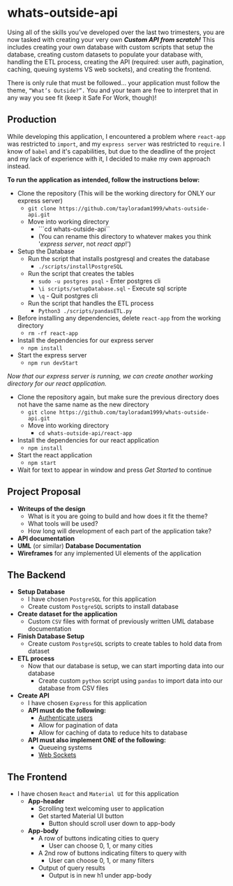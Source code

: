# whats-outside-api
Using all of the skills you’ve developed over the last two trimesters, you are now tasked with creating your very own ***Custom API from scratch!*** This includes creating your own database with custom scripts that setup the database, creating custom datasets to populate your database with, handling the ETL process, creating the API (required: user auth, pagination, caching, queuing systems VS web sockets), and creating the frontend.

There is only rule that must be followed… your application must follow the theme, ```“What’s Outside?”.``` You and your team are free to interpret that in any way you see fit (keep it Safe For Work, though)!

## Production
While developing this application, I encountered a problem where ```react-app``` was restricted to ```import```,
and my ```express server``` was restricted to ```require```. I know of ```babel``` and it's capabilities, but due to the deadline
of the project and my lack of experience with it, I decided to make my own approach instead.

**To run the application as intended, follow the instructions below:**
- Clone the repository (This will be the working directory for ONLY our express server)
  - ```git clone https://github.com/tayloradam1999/whats-outside-api.git```
  - Move into working directory
    - ```cd whats-outside-api``
	- (You can rename this directory to whatever makes you think '*express server*, not *react app*!')
- Setup the Database
  - Run the script that installs postgresql and creates the database
    - ```./scripts/installPostgreSQL```
  - Run the script that creates the tables
	- ```sudo -u postgres psql``` - Enter postgres cli
	- ```\i scripts/setupDatabase.sql``` - Execute sql scripte
	- ```\q``` - Quit postgres cli
  - Run the script that handles the ETL process
    - ```Python3 ./scripts/pandasETL.py```
- Before installing any dependencies, delete ```react-app``` from the working directory
  - ```rm -rf react-app```
- Install the dependencies for our express server
  - ```npm install```
- Start the express server
  - ```npm run devStart```

*Now that our express server is running, we can create another working directory for our react application.*
- Clone the repository again, but make sure the previous directory does not have the same name as the new directory
  - ```git clone https://github.com/tayloradam1999/whats-outside-api.git```
  - Move into working directory
	- ```cd whats-outside-api/react-app```
- Install the dependencies for our react application
  - ```npm install```
- Start the react application
  - ```npm start```
- Wait for text to appear in window and press *Get Started* to continue

## Project Proposal
- **Writeups of the design**
  - What is it you are going to build and how does it fit the theme?
  - What tools will be used?
  - How long will development of each part of the application take?
- **API documentation**
- **UML** (or similar) **Database Documentation**
- **Wireframes** for any implemented UI elements of the application

## The Backend
- **Setup Database**
  - I have chosen ```PostgreSQL``` for this application
  - Create custom ```PostgreSQL``` scripts to install database
- **Create dataset for the application**
  - Custom ```CSV``` files with format of previously written UML database documentation
- **Finish Database Setup**
  - Create custom ```PostgreSQL``` scripts to create tables to hold data from dataset
- **ETL process**
  - Now that our database is setup, we can start importing data into our database
    - Create custom ```python``` script using ```pandas``` to import data into our database from CSV files
- **Create API**
  - I have chosen ```Express``` for this application
  - **API must do the following:**
    - [Authenticate users](https://www.youtube.com/watch?v=Ud5xKCYQTjM)
	- Allow for pagination of data
	- Allow for caching of data to reduce hits to database
  - **API must also implement ONE of the following:**
    - Queueing systems
	- [Web Sockets](https://www.youtube.com/watch?v=ZKEqqIO7n-k)

## The Frontend
- I have chosen ```React``` and ```Material UI``` for this application
  - **App-header**
    - Scrolling text welcoming user to application
    - Get started Material UI button
	  - Button should scroll user down to app-body
  - **App-body**
    - A row of buttons indicating cities to query
	  - User can choose 0, 1, or many cities
	- A 2nd row of buttons indicating filters to query with
	  - User can choose 0, 1, or many filters
	- Output of query results
	  - Output is in new h1 under app-body
